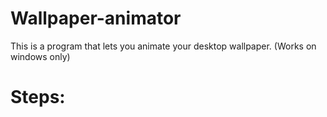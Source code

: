 # Wallpaper-animator
This is a program that lets you animate your desktop wallpaper. (Works on windows only)

<h1>Steps:</h1?
